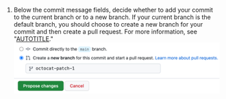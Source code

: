 1. Below the commit message fields, decide whether to add your commit to the current branch or to a new branch. If your current branch is the default branch, you should choose to create a new branch for your commit and then create a pull request. For more information, see "[AUTOTITLE](/pull-requests/collaborating-with-pull-requests/proposing-changes-to-your-work-with-pull-requests/creating-a-pull-request)."
  ![Screenshot of a {% data variables.product.prodname_dotcom %} pull request showing a radio button to commit directly to the main branch or to create a new branch. New branch is selected.](/assets/images/help/repository/choose-commit-branch.png)

